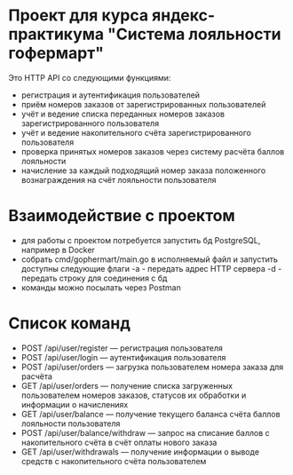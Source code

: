 # Проект для курса яндекс-практикума "Система лояльности гофермарт"
Это HTTP API со следующими функциями:
 - регистрация и аутентификация пользователей
 - приём номеров заказов от зарегистрированных пользователей
 - учёт и ведение списка переданных номеров заказов зарегистрированного пользователя
 - учёт и ведение накопительного счёта зарегистрированного пользователя
 - проверка принятых номеров заказов через систему расчёта баллов лояльности
 - начисление за каждый подходящий номер заказа положенного вознаграждения на счёт лояльности пользователя

# Взаимодействие с проектом
- для работы с проектом потребуется запустить бд PostgreSQL, например в Docker 
- собрать cmd/gophermart/main.go в исполняемый файл и запустить
доступны следующие флаги
   -a - передать адрес HTTP сервера
   -d - передать строку для соединения с бд
- команды можно посылать через Postman

# Список команд
- POST /api/user/register — регистрация пользователя
- POST /api/user/login — аутентификация пользователя
- POST /api/user/orders — загрузка пользователем номера заказа для расчёта
- GET /api/user/orders — получение списка загруженных пользователем номеров заказов,
статусов их обработки и информации о начислениях
- GET /api/user/balance — получение текущего баланса счёта баллов лояльности пользователя
- POST /api/user/balance/withdraw — запрос на списание баллов с накопительного счёта в счёт оплаты нового заказа
- GET /api/user/withdrawals — получение информации о выводе средств с накопительного счёта пользователем

 


